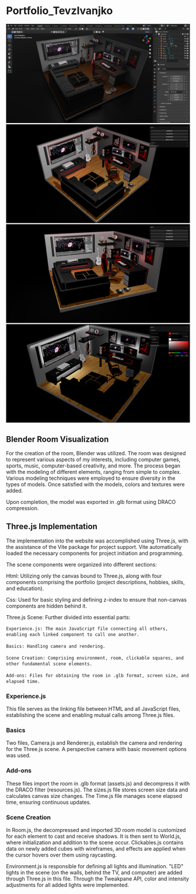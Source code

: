 # Portfolio_TevzIvanjko

![Blender room](/Examples/Blender.png)
![View1](/Examples/View1.png)
![View2](/Examples/view2.png)
![View3](/Examples/view3.png)
 
## Blender Room Visualization
For the creation of the room, Blender was utilized. The room was designed to represent various aspects of my interests, including computer games, sports, music, computer-based creativity, and more. The process began with the modeling of different elements, ranging from simple to complex. Various modeling techniques were employed to ensure diversity in the types of models. Once satisfied with the models, colors and textures were added.

Upon completion, the model was exported in .glb format using DRACO compression.

## Three.js Implementation
The implementation into the website was accomplished using Three.js, with the assistance of the Vite package for project support. Vite automatically loaded the necessary components for project initiation and programming.

The scene components were organized into different sections:

Html: Utilizing only the canvas bound to Three.js, along with four components comprising the portfolio (project descriptions, hobbies, skills, and education).

Css: Used for basic styling and defining z-index to ensure that non-canvas components are hidden behind it.

Three.js Scene: Further divided into essential parts:
```
Experience.js: The main JavaScript file connecting all others, enabling each linked component to call one another.

Basics: Handling camera and rendering.

Scene Creation: Comprising environment, room, clickable squares, and other fundamental scene elements.

Add-ons: Files for obtaining the room in .glb format, screen size, and elapsed time.
```

### Experience.js
This file serves as the linking file between HTML and all JavaScript files, establishing the scene and enabling mutual calls among Three.js files.

### Basics
Two files, Camera.js and Renderer.js, establish the camera and rendering for the Three.js scene. A perspective camera with basic movement options was used.

### Add-ons
These files import the room in .glb format (assets.js) and decompress it with the DRACO filter (resources.js). The sizes.js file stores screen size data and calculates canvas size changes. The Time.js file manages scene elapsed time, ensuring continuous updates.

### Scene Creation
In Room.js, the decompressed and imported 3D room model is customized for each element to cast and receive shadows. It is then sent to World.js, where initialization and addition to the scene occur. Clickables.js contains data on newly added cubes with wireframes, and effects are applied when the cursor hovers over them using raycasting.

Environment.js is responsible for defining all lights and illumination. "LED" lights in the scene (on the walls, behind the TV, and computer) are added through Three.js in this file. Through the Tweakpane API, color and intensity adjustments for all added lights were implemented.
